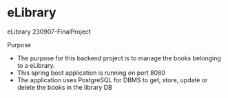 # eLibrary
eLibrary 230907-FinalProject

Purpose
- The purpose for this backend project is to manage the books belonging to a eLibrary.
- This spring boot application is running on port 8080
- The application uses PostgreSQL for DBMS to get, store, update or delete the books in the library DB
